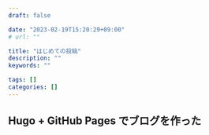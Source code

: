 ```yaml
---
draft: false

date: "2023-02-19T15:20:29+09:00"
# url: ""

title: "はじめての投稿"
description: ""
keywords: ""

tags: []
categories: []
---
```


## Hugo + GitHub Pages でブログを作った
